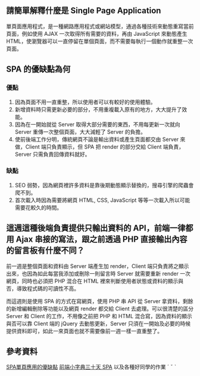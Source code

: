## 請簡單解釋什麼是 Single Page Application
單頁面應用程式，是一種網路應用程式或網站模型，通過各種技術來動態重寫當前頁面，例如使用 AJAX 一次取得所有需要的資料，再由 JavaScript 來動態產生 HTML，使瀏覽器可以一直停留在單個頁面，而不需要每執行一個動作就重整一次頁面。

## SPA 的優缺點為何
### 優點
1. 因為頁面不用一直重整，所以使用者可以有較好的使用體驗。
2. 新增資料時只需更新必要的部分，不用重複載入原有的地方，大大提升了效能。
3. 因為在一開始就從 Server 取得大部分需要的東西，不用每更新一次就向 Server 重傳一次整個頁面，大大減輕了 Server 的負擔。
4. 使前後端工作分明，傳統網頁不論是輸出資料或產生頁面都交由 Server 來做，Client 端只負責顯示，但 SPA 把 render 的部分交給 Client 端負責，Server 只需負責回傳資料就好。

### 缺點
1. SEO 弱勢，因為網頁裡許多資料是靠後期動態顯示替換的，搜尋引擎的爬蟲會爬不到。
2. 首次載入時因為需要將網頁 HTML, CSS, JavaScript 等等一次載入所以可能需要花較久的時間。


## 這週這種後端負責提供只輸出資料的 API，前端一律都用 Ajax 串接的寫法，跟之前透過 PHP 直接輸出內容的留言板有什麼不同？
前一週是整個頁面和資料由 Server 端產生加 render，Client 端只負責將之顯示出來，也因為如此每當我添加或刪除一則留言時 Server 就需要重新 render 一次網頁，同時也必須把 PHP 混合在 HTML 裡來判斷使用者狀態或資料的顯示與否，導致程式碼的可讀性不高。 

而這週則是使用 SPA 的方式在寫網頁，使用 PHP 串 API 從 Server 拿資料，剩餘的新增編輯刪除等功能以及網頁 render 都交給 Client 去處理。可以很清楚的區分 Server 和 Client 的工作，不用像之前把 PHP 和 HTML 混合寫，因為資料的顯示與否可以靠 Client 端的 jQuery 去動態更新，Server 只須在一開始及必要的時候提供資料即可，如此一來頁面也就不需要像前一週一樣一直重整了。

## 參考資料
[SPA單頁應用的優缺點](https://www.itread01.com/content/1549534347.html)
[前端小字典三十天 SPA](https://ithelp.ithome.com.tw/articles/10160709)
以及各種好同學的作業 ˊ ˇ ˋ


